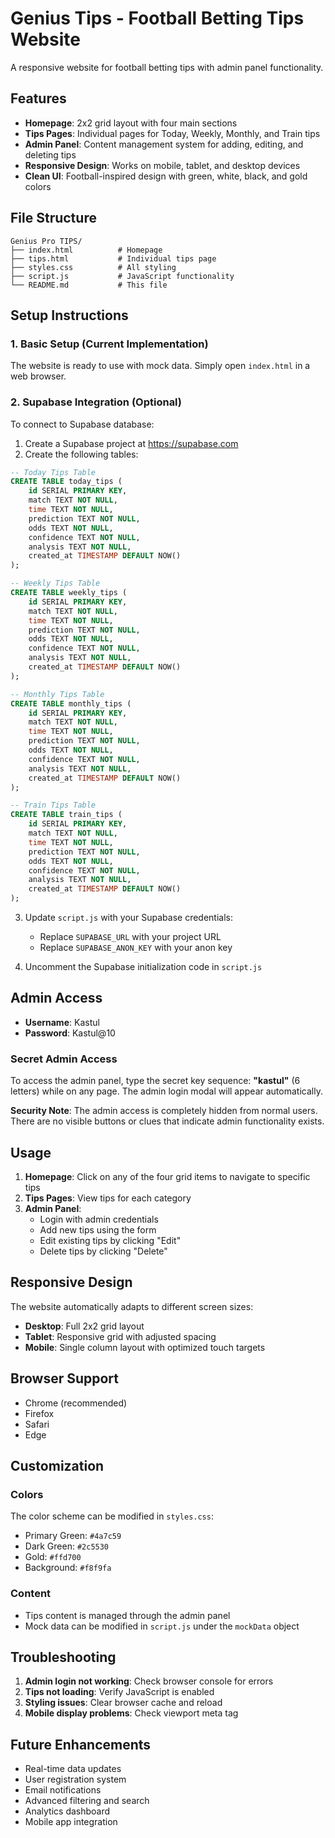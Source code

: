 # Genius Tips - Football Betting Tips Website

A responsive website for football betting tips with admin panel functionality.

## Features

- **Homepage**: 2x2 grid layout with four main sections
- **Tips Pages**: Individual pages for Today, Weekly, Monthly, and Train tips
- **Admin Panel**: Content management system for adding, editing, and deleting tips
- **Responsive Design**: Works on mobile, tablet, and desktop devices
- **Clean UI**: Football-inspired design with green, white, black, and gold colors

## File Structure

```
Genius Pro TIPS/
├── index.html          # Homepage
├── tips.html           # Individual tips page
├── styles.css          # All styling
├── script.js           # JavaScript functionality
└── README.md           # This file
```

## Setup Instructions

### 1. Basic Setup (Current Implementation)
The website is ready to use with mock data. Simply open `index.html` in a web browser.

### 2. Supabase Integration (Optional)
To connect to Supabase database:

1. Create a Supabase project at https://supabase.com
2. Create the following tables:

```sql
-- Today Tips Table
CREATE TABLE today_tips (
    id SERIAL PRIMARY KEY,
    match TEXT NOT NULL,
    time TEXT NOT NULL,
    prediction TEXT NOT NULL,
    odds TEXT NOT NULL,
    confidence TEXT NOT NULL,
    analysis TEXT NOT NULL,
    created_at TIMESTAMP DEFAULT NOW()
);

-- Weekly Tips Table
CREATE TABLE weekly_tips (
    id SERIAL PRIMARY KEY,
    match TEXT NOT NULL,
    time TEXT NOT NULL,
    prediction TEXT NOT NULL,
    odds TEXT NOT NULL,
    confidence TEXT NOT NULL,
    analysis TEXT NOT NULL,
    created_at TIMESTAMP DEFAULT NOW()
);

-- Monthly Tips Table
CREATE TABLE monthly_tips (
    id SERIAL PRIMARY KEY,
    match TEXT NOT NULL,
    time TEXT NOT NULL,
    prediction TEXT NOT NULL,
    odds TEXT NOT NULL,
    confidence TEXT NOT NULL,
    analysis TEXT NOT NULL,
    created_at TIMESTAMP DEFAULT NOW()
);

-- Train Tips Table
CREATE TABLE train_tips (
    id SERIAL PRIMARY KEY,
    match TEXT NOT NULL,
    time TEXT NOT NULL,
    prediction TEXT NOT NULL,
    odds TEXT NOT NULL,
    confidence TEXT NOT NULL,
    analysis TEXT NOT NULL,
    created_at TIMESTAMP DEFAULT NOW()
);
```

3. Update `script.js` with your Supabase credentials:
   - Replace `SUPABASE_URL` with your project URL
   - Replace `SUPABASE_ANON_KEY` with your anon key

4. Uncomment the Supabase initialization code in `script.js`

## Admin Access

- **Username**: Kastul
- **Password**: Kastul@10

### Secret Admin Access
To access the admin panel, type the secret key sequence: **"kastul"** (6 letters) while on any page. The admin login modal will appear automatically.

**Security Note**: The admin access is completely hidden from normal users. There are no visible buttons or clues that indicate admin functionality exists.

## Usage

1. **Homepage**: Click on any of the four grid items to navigate to specific tips
2. **Tips Pages**: View tips for each category
3. **Admin Panel**: 
   - Login with admin credentials
   - Add new tips using the form
   - Edit existing tips by clicking "Edit"
   - Delete tips by clicking "Delete"

## Responsive Design

The website automatically adapts to different screen sizes:
- **Desktop**: Full 2x2 grid layout
- **Tablet**: Responsive grid with adjusted spacing
- **Mobile**: Single column layout with optimized touch targets

## Browser Support

- Chrome (recommended)
- Firefox
- Safari
- Edge

## Customization

### Colors
The color scheme can be modified in `styles.css`:
- Primary Green: `#4a7c59`
- Dark Green: `#2c5530`
- Gold: `#ffd700`
- Background: `#f8f9fa`

### Content
- Tips content is managed through the admin panel
- Mock data can be modified in `script.js` under the `mockData` object

## Troubleshooting

1. **Admin login not working**: Check browser console for errors
2. **Tips not loading**: Verify JavaScript is enabled
3. **Styling issues**: Clear browser cache and reload
4. **Mobile display problems**: Check viewport meta tag

## Future Enhancements

- Real-time data updates
- User registration system
- Email notifications
- Advanced filtering and search
- Analytics dashboard
- Mobile app integration

